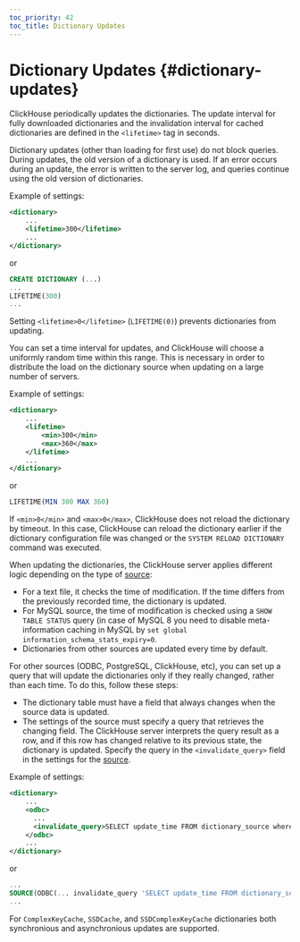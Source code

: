 ```yaml
---
toc_priority: 42
toc_title: Dictionary Updates
---
```


# Dictionary Updates {#dictionary-updates}

ClickHouse periodically updates the dictionaries. The update interval for fully downloaded dictionaries and the invalidation interval for cached dictionaries are defined in the `<lifetime>` tag in seconds.

Dictionary updates (other than loading for first use) do not block queries. During updates, the old version of a dictionary is used. If an error occurs during an update, the error is written to the server log, and queries continue using the old version of dictionaries.

Example of settings:

``` xml
<dictionary>
    ...
    <lifetime>300</lifetime>
    ...
</dictionary>
```

or

``` sql
CREATE DICTIONARY (...)
...
LIFETIME(300)
...
```

Setting `<lifetime>0</lifetime>` (`LIFETIME(0)`) prevents dictionaries from updating.

You can set a time interval for updates, and ClickHouse will choose a uniformly random time within this range. This is necessary in order to distribute the load on the dictionary source when updating on a large number of servers.

Example of settings:

``` xml
<dictionary>
    ...
    <lifetime>
        <min>300</min>
        <max>360</max>
    </lifetime>
    ...
</dictionary>
```

or

``` sql
LIFETIME(MIN 300 MAX 360)
```

If `<min>0</min>` and `<max>0</max>`, ClickHouse does not reload the dictionary by timeout.
In this case, ClickHouse can reload the dictionary earlier if the dictionary configuration file was changed or the `SYSTEM RELOAD DICTIONARY` command was executed.

When updating the dictionaries, the ClickHouse server applies different logic depending on the type of [source](../../../sql-reference/dictionaries/external-dictionaries/external-dicts-dict-sources.md):

-   For a text file, it checks the time of modification. If the time differs from the previously recorded time, the dictionary is updated.
-   For MySQL source, the time of modification is checked using a `SHOW TABLE STATUS` query (in case of MySQL 8 you need to disable meta-information caching in MySQL by `set global information_schema_stats_expiry=0`. 
-   Dictionaries from other sources are updated every time by default.

For other sources (ODBC, PostgreSQL, ClickHouse, etc), you can set up a query that will update the dictionaries only if they really changed, rather than each time. To do this, follow these steps:

-   The dictionary table must have a field that always changes when the source data is updated.
-   The settings of the source must specify a query that retrieves the changing field. The ClickHouse server interprets the query result as a row, and if this row has changed relative to its previous state, the dictionary is updated. Specify the query in the `<invalidate_query>` field in the settings for the [source](../../../sql-reference/dictionaries/external-dictionaries/external-dicts-dict-sources.md).

Example of settings:

``` xml
<dictionary>
    ...
    <odbc>
      ...
      <invalidate_query>SELECT update_time FROM dictionary_source where id = 1</invalidate_query>
    </odbc>
    ...
</dictionary>
```

or

``` sql
...
SOURCE(ODBC(... invalidate_query 'SELECT update_time FROM dictionary_source where id = 1'))
...
```

For `ComplexKeyCache`, `SSDCache`, and `SSDComplexKeyCache` dictionaries both synchronious and asynchronious updates are supported. 